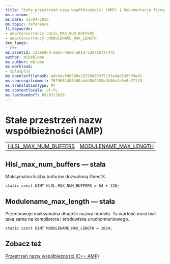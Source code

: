 ```yaml
---
title: Stałe przestrzeń nazw współbieżności (AMP) | Dokumentacja firmy Microsoft
ms.custom: ''
ms.date: 11/04/2016
ms.topic: reference
f1_keywords:
- amp/Concurrency::HLSL_MAX_NUM_BUFFERS
- amp/Concurrency::MODULENAME_MAX_LENGTH
dev_langs:
- C++
ms.assetid: 13a8e8cd-2eec-4e60-a91d-5d271072747b
author: mikeblome
ms.author: mblome
ms.workload:
- cplusplus
ms.openlocfilehash: adc9aefd059be2932b6903f5c33ada05305d9ed1
ms.sourcegitcommit: 7019081488f68abdd5b2935a3b36e2a5e8c571f8
ms.translationtype: MT
ms.contentlocale: pl-PL
ms.lasthandoff: 05/07/2018
---
```

# <a name="concurrency-namespace-constants-amp"></a>Stałe przestrzeń nazw współbieżności (AMP)
|||  
|-|-|  
|[HLSL_MAX_NUM_BUFFERS](#hlsl_max_num_buffers)|[MODULENAME_MAX_LENGTH](#modulename_max_length)|  
  
##  <a name="hlsl_max_num_buffers"></a>  Hlsl_max_num_buffers — stała  
 Maksymalna liczba buforów dozwoloną DirectX.  
  
```  
static const UINT HLSL_MAX_NUM_BUFFERS = 64 + 128;  
```  
  
##  <a name="modulename_max_length"></a>  Modulename_max_length — stała  
 Przechowuje maksymalna długość nazwy modułu. Ta wartość musi być taka sama na kompilatora i środowiska uruchomieniowego.  
  
```  
static const UINT MODULENAME_MAX_LENGTH = 1024;  
```  
  
## <a name="see-also"></a>Zobacz też  
 [Przestrzeń nazw współbieżności (C++ AMP)](concurrency-namespace-cpp-amp.md)
